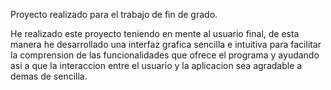 Proyecto realizado para el trabajo de fin de grado.

He realizado este proyecto teniendo en mente al usuario final, de esta manera he desarrollado una interfaz grafica
sencilla e intuitiva para facilitar la comprension de las funcionalidades que ofrece el programa y ayudando asi
a que la interaccion entre el usuario y la aplicacion sea agradable a demas de sencilla.
